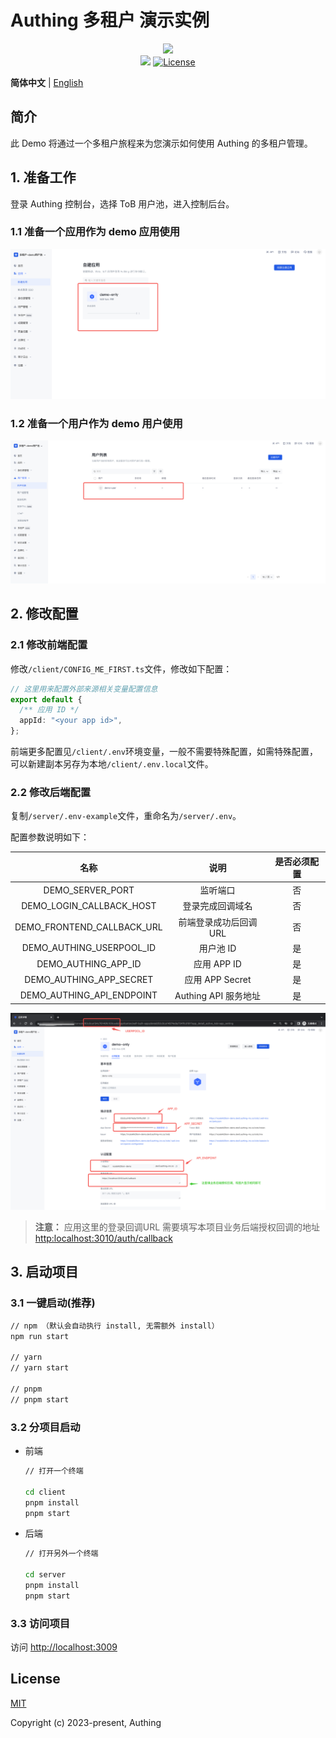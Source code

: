 # Authing 多租户 演示实例

<div align=center>
  <img width="250" src="https://files.authing.co/authing-console/authing-logo-new-20210924.svg" />
</div>

<div align=center>
  <a href="https://forum.authing.cn/" target="_blank"><img src="https://img.shields.io/badge/chat-forum-blue" /></a>
  <a href="https://opensource.org/licenses/MIT" target="_blank"><img src="https://img.shields.io/badge/License-MIT-success" alt="License"></a>
</div>

**简体中文** | [English](./README.md)

## 简介

此 Demo 将通过一个多租户旅程来为您演示如何使用 Authing 的多租户管理。

## 1. 准备工作

登录 Authing 控制台，选择 ToB 用户池，进入控制后台。

### 1.1 准备一个应用作为 demo 应用使用

![image-20230113110756473](assets/README.zh-CN/image-20230113110756473.png)

### 1.2 准备一个用户作为 demo 用户使用

![image-20230113111210248](assets/README.zh-CN/image-20230113111210248.png)

## 2. 修改配置

### 2.1 修改前端配置

修改`/client/CONFIG_ME_FIRST.ts`文件，修改如下配置：

```typescript
// 这里用来配置外部来源相关变量配置信息
export default {
  /** 应用 ID */
  appId: "<your app id>",
};

```

前端更多配置见`/client/.env`环境变量，一般不需要特殊配置，如需特殊配置，可以新建副本另存为本地`/client/.env.local`文件。

### 2.2 修改后端配置

复制`/server/.env-example`文件，重命名为`/server/.env`。

配置参数说明如下：

|            名称            |          说明          | 是否必须配置 |
| :------------------------: | :--------------------: | :----------: |
|      DEMO_SERVER_PORT      |        监听端口        |      否      |
|  DEMO_LOGIN_CALLBACK_HOST  |    登录完成回调域名    |      否      |
| DEMO_FRONTEND_CALLBACK_URL | 前端登录成功后回调 URL |      否      |
|  DEMO_AUTHING_USERPOOL_ID  |       用户池 ID        |      是      |
|    DEMO_AUTHING_APP_ID     |      应用 APP ID       |      是      |
|  DEMO_AUTHING_APP_SECRET   |    应用 APP Secret     |      是      |
| DEMO_AUTHING_API_ENDPOINT  |  Authing API 服务地址  |      是      |

![image-20230113152420369](assets/README.zh-CN/image-20230113152420369.png)

>**注意：** 应用这里的登录回调URL 需要填写本项目业务后端授权回调的地址  <http:localhost:3010/auth/callback>

## 3. 启动项目

### 3.1 一键启动(推荐)

```sh
// npm （默认会自动执行 install, 无需额外 install）
npm run start

// yarn
// yarn start

// pnpm
// pnpm start

```

### 3.2 分项目启动

- 前端

  ```sh
  // 打开一个终端
  
  cd client
  pnpm install
  pnpm start
  ```

- 后端

  ```sh
  // 打开另外一个终端
  
  cd server
  pnpm install
  pnpm start
  ```

### 3.3 访问项目

访问 <http://localhost:3009>

## License

[MIT](https://opensource.org/licenses/MIT)

Copyright (c) 2023-present, Authing
